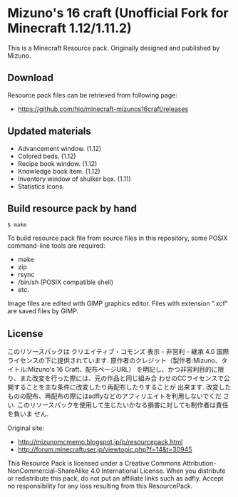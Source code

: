 # Mizuno's 16 craft (Unofficial Fork for Minecraft 1.12/1.11.2)

This is a Minecraft Resource pack.
Originally designed and published by Mizuno.

## Download

Resource pack files can be retrieved from following page:

* https://github.com/hio/minecraft-mizunos16craft/releases


## Updated materials

* Advancement window. (1.12)
* Colored beds. (1.12)
* Recipe book window. (1.12)
* Knowledge book item. (1.12)
* Inventory window of shulker box. (1.11)
* Statistics icons.


## Build resource pack by hand

    $ make

To build resource pack file from source files in this repository,
some POSIX command-line tools are required:

* make
* zip
* rsync
* /bin/sh (POSIX compatible shell)
* etc.

Image files are edited with GIMP graphics editor.
Files with extension ".xcf" are saved files by GIMP.


## License

このリソースパックは クリエイティブ・コモンズ 表示 - 非営利 - 継承 4.0 国際
ライセンスの下に提供されています.
原作者のクレジット（製作者:Mizuno、タイトル:Mizuno's 16 Craft、配布ページURL）
を明記し、かつ非営利目的に限り、また改変を行った際には、元の作品と同じ組み合
わせのCCライセンスで公開することを主な条件に改変したり再配布したりすることが
出来ます.
改変したものの配布、再配布の際にはadflyなどのアフィリエイトを利用しないでくだ
さい.
このリソースパックを使用して生じたいかなる損害に対しても制作者は責任を負いま
せん.

Original site:

* http://mizunomcmemo.blogspot.jp/p/resourcepack.html
* http://forum.minecraftuser.jp/viewtopic.php?f=14&t=30945

This Resource Pack is licensed under a Creative Commons Attribution-
NonCommercial-ShareAlike 4.0 International License.
When you distribute or redistribute this pack, do not put an affiliate
links such as adfly.
Accept no responsibility for any loss resulting from this ResourcePack.
